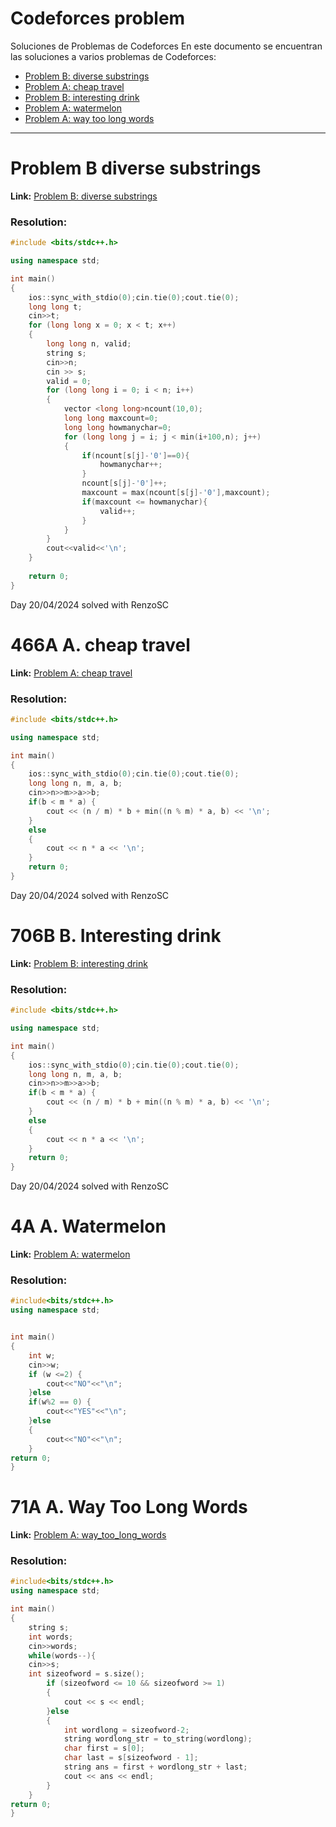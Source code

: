 # Codeforces problem


 Soluciones de Problemas de Codeforces En este documento se encuentran las soluciones a varios problemas de Codeforces:
  - [Problem B: diverse substrings](#problem-b-diverse-substrings) 
  - [Problem A: cheap travel](#problem-a-cheap-travel)
  - [Problem B: interesting drink](#problem-b-interesting-drink)
  - [Problem A: watermelon](#problem-a-watermelon)
  - [Problem A: way too long words](#problem-a-way-too-long-words)
 ---


# Problem B diverse substrings

**Link:** [Problem B: diverse substrings](https://codeforces.com/contest/1748/problem/B)
### Resolution:
``` c++
#include <bits/stdc++.h>

using namespace std;

int main()
{
    ios::sync_with_stdio(0);cin.tie(0);cout.tie(0);
    long long t;
    cin>>t;
    for (long long x = 0; x < t; x++)
    {
        long long n, valid;
        string s;
        cin>>n;
        cin >> s;
        valid = 0;
        for (long long i = 0; i < n; i++)
        {
            vector <long long>ncount(10,0);
            long long maxcount=0;
            long long howmanychar=0;
            for (long long j = i; j < min(i+100,n); j++)
            {
                if(ncount[s[j]-'0']==0){
                    howmanychar++;
                }
                ncount[s[j]-'0']++;
                maxcount = max(ncount[s[j]-'0'],maxcount);
                if(maxcount <= howmanychar){
                    valid++;
                }
            }
        }
        cout<<valid<<'\n';
    }
    
    return 0;
}
```
Day 20/04/2024 solved with RenzoSC


# 466A A. cheap travel
**Link:** [Problem A: cheap travel](https://codeforces.com/problemset/problem/466/A)
### Resolution:
``` c++
#include <bits/stdc++.h>

using namespace std;

int main()
{
    ios::sync_with_stdio(0);cin.tie(0);cout.tie(0);
    long long n, m, a, b;
    cin>>n>>m>>a>>b;
    if(b < m * a) {
        cout << (n / m) * b + min((n % m) * a, b) << '\n';
    }    
    else
    {
        cout << n * a << '\n';
    }
    return 0;
}
```
Day 20/04/2024 solved with RenzoSC

# 706B B. Interesting drink
**Link:** [Problem B: interesting drink](https://codeforces.com/problemset/problem/706/B)
### Resolution:
``` c++
#include <bits/stdc++.h>

using namespace std;

int main()
{
    ios::sync_with_stdio(0);cin.tie(0);cout.tie(0);
    long long n, m, a, b;
    cin>>n>>m>>a>>b;
    if(b < m * a) {
        cout << (n / m) * b + min((n % m) * a, b) << '\n';
    }    
    else
    {
        cout << n * a << '\n';
    }
    return 0;
}
```
Day 20/04/2024 solved with RenzoSC

# 4A A. Watermelon
**Link:** [Problem A: watermelon](https://codeforces.com/problemset/problem/4/A)
### Resolution:
``` c++
#include<bits/stdc++.h>
using namespace std;


int main()
{
    int w;
    cin>>w;
    if (w <=2) {
        cout<<"NO"<<"\n";
    }else
    if(w%2 == 0) {
        cout<<"YES"<<"\n";
    }else 
    {
        cout<<"NO"<<"\n";
    }
return 0;
}
```

# 71A A. Way Too Long Words
**Link:** [Problem A: way_too_long_words](https://codeforces.com/contest/71/problem/A)
### Resolution:

``` c++
#include<bits/stdc++.h>
using namespace std;

int main()
{
    string s;
    int words;
    cin>>words;
    while(words--){
    cin>>s;
    int sizeofword = s.size();
        if (sizeofword <= 10 && sizeofword >= 1) 
        {
            cout << s << endl;
        }else
        {
            int wordlong = sizeofword-2;
            string wordlong_str = to_string(wordlong);
            char first = s[0];
            char last = s[sizeofword - 1];
            string ans = first + wordlong_str + last; 
            cout << ans << endl;
        }
    }
return 0;
}
```
